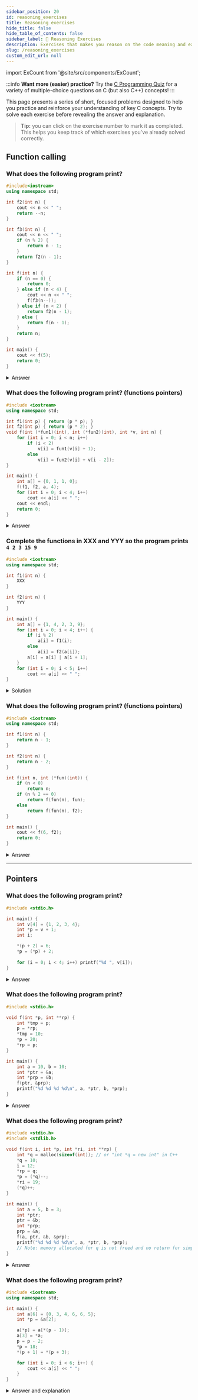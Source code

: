 ```yaml
---
sidebar_position: 20
id: reasoning_exercises
title: Reasoning exercises
hide_title: false
hide_table_of_contents: false
sidebar_label: 🧠 Reasoning Exercises
description: Exercises that makes you reason on the code meaning and execution.
slug: /reasoning_exercises
custom_edit_url: null
---
```


import ExCount from '@site/src/components/ExCount';

:::info **Want more (easier) practice?**
Try the [C Programming Quiz](/c/quiz) for a variety of multiple-choice questions on C (but also C++) concepts!
:::

This page presents a series of short, focused problems designed to help you practice and reinforce your understanding of key C concepts. Try to solve each exercise before revealing the answer and explanation.

> **Tip:** you can click on the exercise number to mark it as completed. This helps you keep track of which exercises you've already solved correctly.

## Function calling

<ExCount><h3>What does the following program print?</h3></ExCount>

```cpp
#include<iostream>
using namespace std;

int f2(int n) {
    cout << n << " ";
    return --n;
}

int f3(int n) {
    cout << n << " ";
    if (n % 2) {
        return n - 1;
    }
    return f2(n - 1);
}

int f(int n) {
    if (n == 0) {
        return 0;
    } else if (n < 4) {
        cout << n << " ";
        f(f3(n--));
    } else if (n < 2) {
        return f2(n - 1);
    } else {
        return f(n - 1);
    }
    return n;
}

int main() {
    cout << f(5);
    return 0;
}
```

<details>
<summary>Answer</summary>

1. `f(5)`: `n=5` (≥4) → returns `f(4)`
2. `f(4)`: `n=4` (≥4) → returns `f(3)`
3. `f(3)`: `n=3` (<4)
    - prints `3 `
    - calls `f3(3--)`:
        - `f3(3)` prints `3 ` and since `n % 2` is 1 (≠ 0, so `true`) returns `2`
    - calls `f(2)`
4. `f(2)`: `n=2` (<4)
    - prints `2 `
    - calls `f3(2--)`:
        - `f3(2)` prints `2 `, even → calls `f2(1)`
            - `f2(1)` prints `1 `, returns `0`
        - `f3` returns `0`
    - calls `f(0)` → returns `0`
    - `f(2)` returns `2`
5. `f(3)` returns `3` → `f(4)` returns `3` → `f(5)` returns `3`
6. `main`'s `cout << f(5)` prints `3`

**Output:**
<div class="output">
<code class="output">
3 3 2 2 1 3
</code>
</div><br/>

<iframe width="800" height="610" frameborder="0" src="https://pythontutor.com/iframe-embed.html#code=%23include%3Ciostream%3E%0Ausing%20namespace%20std%3B%0A%0Aint%20f2%28int%20n%29%20%7B%0A%20%20%20%20cout%20%3C%3C%20n%20%3C%3C%20%22%20%22%3B%0A%20%20%20%20return%20--n%3B%0A%7D%0A%0Aint%20f3%28int%20n%29%20%7B%0A%20%20%20%20cout%20%3C%3C%20n%20%3C%3C%20%22%20%22%3B%0A%20%20%20%20if%20%28n%20%25%202%29%20%7B%0A%20%20%20%20%20%20%20%20return%20n%20-%201%3B%0A%20%20%20%20%7D%0A%20%20%20%20return%20f2%28n%20-%201%29%3B%0A%7D%0A%0Aint%20f%28int%20n%29%20%7B%0A%20%20%20%20if%20%28n%20%3D%3D%200%29%20%7B%0A%20%20%20%20%20%20%20%20return%200%3B%0A%20%20%20%20%7D%20else%20if%20%28n%20%3C%204%29%20%7B%0A%20%20%20%20%20%20%20%20cout%20%3C%3C%20n%20%3C%3C%20%22%20%22%3B%0A%20%20%20%20%20%20%20%20f%28f3%28n--%29%29%3B%0A%20%20%20%20%7D%20else%20if%20%28n%20%3C%202%29%20%7B%0A%20%20%20%20%20%20%20%20return%20f2%28n%20-%201%29%3B%0A%20%20%20%20%7D%20else%20%7B%0A%20%20%20%20%20%20%20%20return%20f%28n%20-%201%29%3B%0A%20%20%20%20%7D%0A%20%20%20%20return%20n%3B%0A%7D%0A%0Aint%20main%28%29%20%7B%0A%20%20%20%20cout%20%3C%3C%20f%285%29%3B%0A%20%20%20%20return%200%3B%0A%7D&codeDivHeight=400&codeDivWidth=350&cumulative=false&curInstr=8&heapPrimitives=nevernest&origin=opt-frontend.js&py=cpp_g%2B%2B9.3.0&rawInputLstJSON=%5B%5D&textReferences=false"> </iframe>

[🔗 Permanent link](https://pythontutor.com/render.html#code=%23include%3Ciostream%3E%0Ausing%20namespace%20std%3B%0A%0Aint%20f2%28int%20n%29%20%7B%0A%20%20%20%20cout%20%3C%3C%20n%20%3C%3C%20%22%20%22%3B%0A%20%20%20%20return%20--n%3B%0A%7D%0A%0Aint%20f3%28int%20n%29%20%7B%0A%20%20%20%20cout%20%3C%3C%20n%20%3C%3C%20%22%20%22%3B%0A%20%20%20%20if%20%28n%20%25%202%29%20%7B%0A%20%20%20%20%20%20%20%20return%20n%20-%201%3B%0A%20%20%20%20%7D%0A%20%20%20%20return%20f2%28n%20-%201%29%3B%0A%7D%0A%0Aint%20f%28int%20n%29%20%7B%0A%20%20%20%20if%20%28n%20%3D%3D%200%29%20%7B%0A%20%20%20%20%20%20%20%20return%200%3B%0A%20%20%20%20%7D%20else%20if%20%28n%20%3C%204%29%20%7B%0A%20%20%20%20%20%20%20%20cout%20%3C%3C%20n%20%3C%3C%20%22%20%22%3B%0A%20%20%20%20%20%20%20%20f%28f3%28n--%29%29%3B%0A%20%20%20%20%7D%20else%20if%20%28n%20%3C%202%29%20%7B%0A%20%20%20%20%20%20%20%20return%20f2%28n%20-%201%29%3B%0A%20%20%20%20%7D%20else%20%7B%0A%20%20%20%20%20%20%20%20return%20f%28n%20-%201%29%3B%0A%20%20%20%20%7D%0A%20%20%20%20return%20n%3B%0A%7D%0A%0Aint%20main%28%29%20%7B%0A%20%20%20%20cout%20%3C%3C%20f%285%29%3B%0A%20%20%20%20return%200%3B%0A%7D&cumulative=false&curInstr=1&heapPrimitives=nevernest&mode=display&origin=opt-frontend.js&py=cpp_g%2B%2B9.3.0&rawInputLstJSON=%5B%5D&textReferences=false)

</details>

<ExCount><h3>What does the following program print? (functions pointers)</h3></ExCount>

```cpp
#include <iostream>
using namespace std;

int f1(int p) { return (p * p); }
int f2(int p) { return (p * 2); }
void f(int (*fun1)(int), int (*fun2)(int), int *v, int n) {
    for (int i = 0; i < n; i++)
        if (i < 2)
            v[i] = fun1(v[i] + 1);
        else
            v[i] = fun2(v[i] + v[i - 2]);
}

int main() {
    int a[] = {0, 1, 1, 0};
    f(f1, f2, a, 4);
    for (int i = 0; i < 4; i++)
        cout << a[i] << " ";
    cout << endl;
    return 0;
}
```

<details>
<summary>Answer</summary>

**How the call works:**  

- `f(f1, f2, a, 4);` passes two function pointers (`f1` and `f2`), the array `a`, and its length `4` into `f`.  
- Inside `f`, the parameter `fun1` refers to `f1` and `fun2` refers to `f2`.  
- `f` then applies these callbacks to array elements based on the index.

**Element-by-element computation:**  

- i = 0 (<2): v[0] = fun1(0+1) = f1(1) = 1×1 = 1  
- i = 1 (<2): v[1] = fun1(1+1) = f1(2) = 2×2 = 4  
- i = 2 (≥2): v[2] = fun2(1 + v[0]) = f2(1+1) = f2(2) = 2×2 = 4  
- i = 3 (≥2): v[3] = fun2(0 + v[1]) = f2(0+4) = f2(4) = 2×4 = 8  

**Output sequence:**
<div class="output">
<code class="output">
1 4 4 8
</code>
</div><br/>

<iframe width="800" height="650" frameborder="0" src="https://pythontutor.com/iframe-embed.html#code=%23include%20%3Ciostream%3E%0Ausing%20namespace%20std%3B%0A%0Aint%20f1%28int%20p%29%20%7B%20return%20%28p%20*%20p%29%3B%20%7D%0Aint%20f2%28int%20p%29%20%7B%20return%20%28p%20*%202%29%3B%20%7D%0Avoid%20f%28int%20%28*fun1%29%28int%29,%20int%20%28*fun2%29%28int%29,%20int%20*v,%20int%20n%29%20%7B%0A%20%20%20%20for%20%28int%20i%20%3D%200%3B%20i%20%3C%20n%3B%20i%2B%2B%29%0A%20%20%20%20%20%20%20%20if%20%28i%20%3C%202%29%0A%20%20%20%20%20%20%20%20%20%20%20%20v%5Bi%5D%20%3D%20fun1%28v%5Bi%5D%20%2B%201%29%3B%0A%20%20%20%20%20%20%20%20else%0A%20%20%20%20%20%20%20%20%20%20%20%20v%5Bi%5D%20%3D%20fun2%28v%5Bi%5D%20%2B%20v%5Bi%20-%202%5D%29%3B%0A%7D%0A%0Aint%20main%28%29%20%7B%0A%20%20%20%20int%20a%5B%5D%20%3D%20%7B0,%201,%201,%200%7D%3B%0A%20%20%20%20f%28f1,%20f2,%20a,%204%29%3B%0A%20%20%20%20for%20%28int%20i%20%3D%200%3B%20i%20%3C%204%3B%20i%2B%2B%29%0A%20%20%20%20%20%20%20%20cout%20%3C%3C%20a%5Bi%5D%20%3C%3C%20%22%20%22%3B%0A%20%20%20%20cout%20%3C%3C%20endl%3B%0A%20%20%20%20return%200%3B%0A%7D&codeDivHeight=400&codeDivWidth=350&cumulative=false&curInstr=25&heapPrimitives=nevernest&origin=opt-frontend.js&py=cpp_g%2B%2B9.3.0&rawInputLstJSON=%5B%5D&textReferences=false"> </iframe>

[🔗 Permanent link](https://pythontutor.com/render.html#code=%23include%20%3Ciostream%3E%0Ausing%20namespace%20std%3B%0A%0Aint%20f1%28int%20p%29%20%7B%20return%20%28p%20*%20p%29%3B%20%7D%0Aint%20f2%28int%20p%29%20%7B%20return%20%28p%20*%202%29%3B%20%7D%0Avoid%20f%28int%20%28*fun1%29%28int%29,%20int%20%28*fun2%29%28int%29,%20int%20*v,%20int%20n%29%20%7B%0A%20%20%20%20for%20%28int%20i%20%3D%200%3B%20i%20%3C%20n%3B%20i%2B%2B%29%0A%20%20%20%20%20%20%20%20if%20%28i%20%3C%202%29%0A%20%20%20%20%20%20%20%20%20%20%20%20v%5Bi%5D%20%3D%20fun1%28v%5Bi%5D%20%2B%201%29%3B%0A%20%20%20%20%20%20%20%20else%0A%20%20%20%20%20%20%20%20%20%20%20%20v%5Bi%5D%20%3D%20fun2%28v%5Bi%5D%20%2B%20v%5Bi%20-%202%5D%29%3B%0A%7D%0A%0Aint%20main%28%29%20%7B%0A%20%20%20%20int%20a%5B%5D%20%3D%20%7B0,%201,%201,%200%7D%3B%0A%20%20%20%20f%28f1,%20f2,%20a,%204%29%3B%0A%20%20%20%20for%20%28int%20i%20%3D%200%3B%20i%20%3C%204%3B%20i%2B%2B%29%0A%20%20%20%20%20%20%20%20cout%20%3C%3C%20a%5Bi%5D%20%3C%3C%20%22%20%22%3B%0A%20%20%20%20cout%20%3C%3C%20endl%3B%0A%20%20%20%20return%200%3B%0A%7D&cumulative=false&curInstr=25&heapPrimitives=nevernest&mode=display&origin=opt-frontend.js&py=cpp_g%2B%2B9.3.0&rawInputLstJSON=%5B%5D&textReferences=false)

</details>

<ExCount><h3>Complete the functions in XXX and YYY so the program prints <code>4 2 3 15 9</code></h3></ExCount>

```cpp
#include <iostream>
using namespace std;

int f1(int n) {
    XXX
}

int f2(int n) {
    YYY
}

int main() {
    int a[] = {1, 4, 2, 3, 9};
    for (int i = 0; i < 4; i++) {
        if (i % 2)
            a[i] = f1(i);
        else
            a[i] = f2(a[i]);
        a[i] = a[i] | a[i + 1];
    }
    for (int i = 0; i < 5; i++)
        cout << a[i] << " ";
}
```

<details>
<summary>Solution</summary>

The two missing lines are (multiple solutions):

- XXX: `return n * 2;` and YYY: `return n / 2;`
- XXX: `return n * 2;` and YYY: `return n - 1;`
- XXX: `return n << 1;` and YYY: `return 0;`

With these definitions the program outputs:
    
<div class="output">
<code class="output">
4 2 3 15 9
</code>
</div>
</details>


<ExCount><h3>What does the following program print? (functions pointers)</h3></ExCount>

```cpp
#include <iostream>
using namespace std;

int f1(int n) {
    return n - 1;
}

int f2(int n) {
    return n - 2;
}

int f(int n, int (*fun)(int)) {
    if (n < 0)
        return n;
    if (n % 2 == 0)
        return f(fun(n), fun);
    else
        return f(fun(n), f2);
}

int main() {
    cout << f(6, f2);
    return 0;
}
```

<details>
<summary>Answer</summary>

**What is `fun`?**

The parameter `fun` in `f(int n, int (*fun)(int))` is a pointer to a function that takes an `int` and returns an `int`. By passing in `f1` or `f2`, you tell `f` which helper function to apply at each recursive call.

**Step-by-step evaluation:**

1. f(6, f2): 6 ≥ 0 and even
   → f(f2(6)=4, f2)  
2. f(4, f2): even  
   → f(f2(4)=2, f2)  
3. f(2, f2): even  
   → f(f2(2)=0, f2)  
4. f(0, f2): even  
   → f(f2(0)=−2, f2)  
5. f(−2, f2): n < 0 → returns −2  

Final output:
<div class="output">
<code class="output">
-2
</code>
</div>
</details>



























---


## Pointers

<ExCount><h3>What does the following program print?</h3></ExCount>

```cpp
#include <stdio.h>

int main() {
    int v[4] = {1, 2, 3, 4};
    int *p = v + 1;
    int i;

    *(p + 2) = 6;
    *p = (*p) + 2;
    
    for (i = 0; i < 4; i++) printf("%d ", v[i]);
}
```

<details>
<summary>Answer</summary>

```cpp
#include <iostream>
using namespace std;

int main() {
    int v[4] = {1, 2, 3, 4};
    int *p = v + 1;  // p points to v[1] (the second element of v)
    int i;

    *(p + 2) = 6;    // modifies v[3] to 6 (p points to v[1], so p+2 is v[3])
    *p = (*p) + 2;   // modifies v[1] to v[1] + 2 (so v[1] becomes 4)

    for (i = 0; i < 4; i++) cout << v[i] << " ";
    // Final array: {1, 4, 3, 6}
}
```

**Notes:**

The `*` operator has two distinct meanings in pointer-related code:

- **When declaring a pointer:** `int *p;`, `*` indicates that `p` is a pointer to an integer. It tells the compiler that `p` will store the address of an integer variable.

- **When dereferencing a pointer:** `*p = 10;`, `*` is the dereference operator. It accesses the value at the memory address the pointer `p` holds, allowing you to **read and/or modify** that value being pointed to.

- `*(p + n)` accesses the element `n` positions after the one `p` points to.

**Extra note:**

In C and C++, dereferencing a pointer with `*(p + 2)` yields an lvalue (referring to a memory location); when used in a context that requires a value (such as printing), this lvalue undergoes an lvalue-to-rvalue conversion to produce the stored value.

**Output:**
<div class="output">
<code class="output">
1 4 3 6
</code>
</div>

</details>

<ExCount><h3>What does the following program print?</h3></ExCount>

```c
#include <stdio.h>

void f(int *p, int **rp) {
    int *tmp = p;
    p = *rp;
    *tmp = 10;
    *p = 20;
    *rp = p;
}

int main() {
    int a = 10, b = 10;
    int *ptr = &a;
    int *prp = &b;
    f(ptr, &prp);
    printf("%d %d %d %d\n", a, *ptr, b, *prp);
}
```

<details>
<summary>Answer</summary>

```c
#include <stdio.h>

void f(int *p, int **rp) {
    int *tmp = p;         // tmp points to a
    p = *rp;              // p now points to b
    *tmp = 10;            // sets a = 10
    *p = 20;              // sets b = 20
    *rp = p;              // prp still points to b
}

int main() {
    int a = 10, b = 10;
    int *ptr = &a;        // ptr points to a
    int *prp = &b;        // prp points to b
    f(ptr, &prp);
    printf("%d %d %d %d\n", a, *ptr, b, *prp);
    // Output: 10 10 20 20
}
```

**Explanation:**
When we call `f(ptr, &prp)`, we're passing a pointer to `a` and a pointer to the pointer `prp`. Inside the function, `tmp` saves the pointer to `a`, then `p` is redirected to point to `b`. We set `a` to 10 (which doesn't change its value) and `b` to 20. The pointer `prp` continues to point to `b`. After the function call, `a` is 10, `ptr` still points to `a` so `*ptr` is 10, `b` is 20, and `prp` points to `b` so `*prp` is 20.

**Output:**
<div class="output">
<code class="output">
10 10 20 20
</code>
</div>

</details>

<ExCount><h3>What does the following program print?</h3></ExCount>

```c
#include <stdio.h>
#include <stdlib.h>

void f(int i, int *p, int *ri, int **rp) {
    int *q = malloc(sizeof(int)); // or "int *q = new int" in C++
    *q = 10;
    i = 12;
    *rp = q;
    *p = (*q)--;
    *ri = 19;
    (*q)++;
}

int main() {
    int a = 5, b = 3;
    int *ptr;
    ptr = &b;
    int *prp;
    prp = &a;
    f(a, ptr, &b, &prp);
    printf("%d %d %d %d\n", a, *ptr, b, *prp);
    // Note: memory allocated for q is not freed and no return for simplicity.
}
```

<details>
<summary>Answer</summary>

```c
#include <stdio.h>
#include <stdlib.h>

void f(int i, int *p, int *ri, int **rp) {
    int *q = malloc(sizeof(int));  // Allocate memory for q
    *q = 10;                       // Set q to point to value 10
    i = 12;                        // Local variable change, doesn't affect main
    *rp = q;                       // prp now points to q instead of a
    *p = (*q)--;                   // b gets 10, q now points to 9
    *ri = 19;                      // b is set to 19
    (*q)++;                        // q now points to 10 again
}

int main() {
    int a = 5, b = 3;              // Initialize variables
    int *ptr;
    ptr = &b;                      // ptr points to b
    int *prp;
    prp = &a;                      // prp points to a
    f(a, ptr, &b, &prp);
    printf("%d %d %d %d\n", a, *ptr, b, *prp);
    // Output: 5 19 19 10
}
```

**Explanation:**
The function performs several operations:

1. `a` remains unchanged (5) in main because `i` is passed by value
2. `b` is set to 10 through `*p = (*q)--` but then changed to 19 through `*ri = 19`
3. `ptr` points to `b`, so `*ptr` is 19
4. `prp` initially points to `a` but is changed to point to `q` which has value 10

**Output:**
<div class="output">
<code class="output">
5 19 19 10
</code>
</div>

</details>

<ExCount><h3>What does the following program print?</h3></ExCount>

```cpp
#include <iostream>
using namespace std;

int main() {
    int a[6] = {0, 3, 4, 6, 6, 5};
    int *p = &a[2];

    a[*p] = a[*(p - 1)];
    a[3] = *a;
    p = p - 2;
    *p = 18;
    *(p + 1) = *(p + 3);

    for (int i = 0; i < 6; i++) {
        cout << a[i] << " ";
    }
}
```

<details>
<summary>Answer and explanation</summary>

At the start the array `a` is `{0, 3, 4, 6, 6, 5}` and the pointer `p` points to `a[2]` (value `4`).  

1. The line `a[*p] = a[*(p-1)];` means “take `*p` (which is `4`) as the LHS index, and `*(p-1)` (which reads `a[1] = 3`) as the RHS index for `a`. So we assign `a[4] = a[3]`, writing `6` into `a[4]` (it stays `6`).  
2. Next, `a[3] = *a;` sets `a[3]` to the first element `a[0]`, which is `0`.  
3. After `p = p - 2;`, `p` points back to `a[0]`. Then `*p = 18;` writes `18` into `a[0]`.  
4. Finally, `*(p+1) = *(p+3);` takes `a[3]` (now `0`) and stores it into `a[1]`, making `a[1] = 0`.  

At this point the array is:.

<div class="output">
<code class="output">
18 0 4 0 6 5
</code>
</div>
</details>

